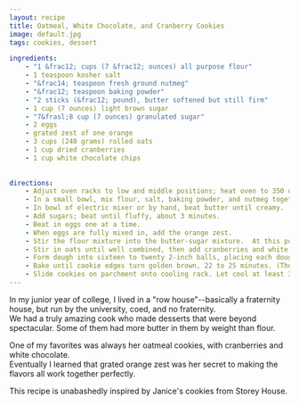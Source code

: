 ```yaml
---
layout: recipe
title: Oatmeal, White Chocolate, and Cranberry Cookies
image: default.jpg
tags: cookies, dessert

ingredients:
    - "1 &frac12; cups (7 &frac12; ounces) all purpose flour"
    - 1 teaspoon kosher salt
    - "&frac14; teaspoon fresh ground nutmeg"
    - "&frac12; teaspoon baking powder"
    - "2 sticks (&frac12; pound), butter softened but still firm"
    - 1 cup (7 ounces) light brown sugar
    - "7&frasl;8 cup (7 ounces) granulated sugar"
    - 2 eggs
    - grated zest of one orange
    - 3 cups (240 grams) rolled oats 
    - 1 cup dried cranberries
    - 1 cup white chocolate chips
   
    
directions:
    - Adjust oven racks to low and middle positions; heat oven to 350 degrees. 
    - In a small bowl, mix flour, salt, baking powder, and nutmeg together and set aside
    - In bowl of electric mixer or by hand, beat butter until creamy. 
    - Add sugars; beat until fluffy, about 3 minutes. 
    - Beat in eggs one at a time.
    - When eggs are fully mixed in, add the orange zest.
    - Stir the flour mixture into the butter-sugar mixture.  At this point you may want to switch to a spoon -- or keep the mixer on low.
    - Stir in oats until well combined, then add cranberries and white chocolate
    - Form dough into sixteen to twenty 2-inch balls, placing each dough round onto one of two parchment paper–covered, large cookie sheets. 
    - Bake until cookie edges turn golden brown, 22 to 25 minutes. (The cookies will be even more perfect if halfway during baking, turn cookie sheets from front to back and also switch them from top to bottom.) 
    - Slide cookies on parchment onto cooling rack. Let cool at least 30 minutes before serving.
---
```

In my junior year of college, I lived in a "row house"--basically a fraternity house, but run by the university, coed, and no fraternity.    
We had a truly amazing cook who made desserts that were beyond spectacular.  Some of them had more butter in them by weight than flour.

One of my favorites was always her oatmeal cookies, with cranberries and white chocolate.  
Eventually I learned that grated orange zest was her secret to making the flavors all work together perfectly.

This recipe is unabashedly inspired by Janice's cookies from Storey House. 
